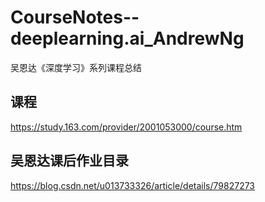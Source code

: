 # CourseNotes--deeplearning.ai_AndrewNg
吴恩达《深度学习》系列课程总结

## 课程
https://study.163.com/provider/2001053000/course.htm

## 吴恩达课后作业目录
https://blog.csdn.net/u013733326/article/details/79827273
